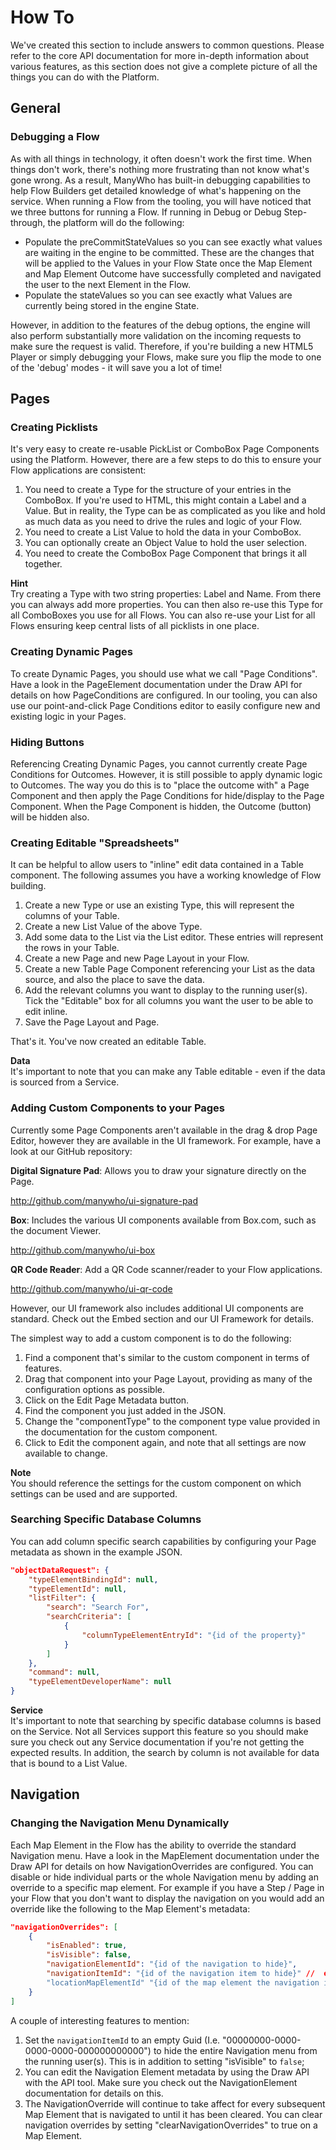 # How To

We've created this section to include answers to common questions. Please refer to the core API documentation for more in-depth information about various features, as this section does not give a complete picture of all the things you can do with the Platform.

## General

### Debugging a Flow

As with all things in technology, it often doesn't work the first time. When things don't work, there's nothing more frustrating than not know what's gone wrong. As a result, ManyWho has built-in debugging capabilities to help Flow Builders get detailed knowledge of what's happening on the service.
When running a Flow from the tooling, you will have noticed that we three buttons for running a Flow. If running in Debug or Debug Step-through, the platform will do the following:

- Populate the preCommitStateValues so you can see exactly what values are waiting in the engine to be committed. These are the changes that will be applied to the Values in your Flow State once the Map Element and Map Element Outcome have successfully completed and navigated the user to the next Element in the Flow.
- Populate the stateValues so you can see exactly what Values are currently being stored in the engine State.

However, in addition to the features of the debug options, the engine will also perform substantially more validation on the incoming requests to make sure the request is valid. Therefore, if you're building a new HTML5 Player or simply debugging your Flows, make sure you flip the mode to one of the 'debug' modes - it will save you a lot of time!

## Pages

### Creating Picklists

It's very easy to create re-usable PickList or ComboBox Page Components using the Platform. However, there are a few steps to do this to ensure your Flow applications are consistent:

1. You need to create a Type for the structure of your entries in the ComboBox. If you're used to HTML, this might contain a Label and a Value. But in reality, the Type can be as complicated as you like and hold as much data as you need to drive the rules and logic of your Flow.
1. You need to create a List Value to hold the data in your ComboBox.
1. You can optionally create an Object Value to hold the user selection.
1. You need to create the ComboBox Page Component that brings it all together.

<aside class="notice">
<b>Hint</b><br/>
Try creating a Type with two string properties: Label and Name. From there you can always add more properties. You can then also re-use this Type for all ComboBoxes you use for all Flows. You can also re-use your List for all Flows ensuring keep central lists of all picklists in one place.
</aside>

### Creating Dynamic Pages

To create Dynamic Pages, you should use what we call "Page Conditions". Have a look in the PageElement documentation under the Draw API for details on how PageConditions are configured. In our tooling, you can also use our point-and-click Page Conditions editor to easily configure new and existing logic in your Pages.

### Hiding Buttons

Referencing Creating Dynamic Pages, you cannot currently create Page Conditions for Outcomes. However, it is still possible to apply dynamic logic to Outcomes. The way you do this is to "place the outcome with" a Page Component and then apply the Page Conditions for hide/display to the Page Component. When the Page Component is hidden, the Outcome (button) will be hidden also.

### Creating Editable "Spreadsheets"

It can be helpful to allow users to "inline" edit data contained in a Table component. The following assumes you have a working knowledge of Flow building.

1. Create a new Type or use an existing Type, this will represent the columns of your Table.
1. Create a new List Value of the above Type.
1. Add some data to the List via the List editor. These entries will represent the rows in your Table.
1. Create a new Page and new Page Layout in your Flow.
1. Create a new Table Page Component referencing your List as the data source, and also the place to save the data.
1. Add the relevant columns you want to display to the running user(s). Tick the "Editable" box for all columns you want the user to be able to edit inline.
1. Save the Page Layout and Page.

That's it. You've now created an editable Table.

<aside class="notice">
<b>Data</b><br/>
It's important to note that you can make any Table editable - even if the data is sourced from a Service.
</aside>

### Adding Custom Components to your Pages

Currently some Page Components aren't available in the drag & drop Page Editor, however they are available in the UI framework. For example, have a look at our GitHub repository:

**Digital Signature Pad**: Allows you to draw your signature directly on the Page.

http://github.com/manywho/ui-signature-pad

**Box**: Includes the various UI components available from Box.com, such as the document Viewer.

http://github.com/manywho/ui-box

**QR Code Reader**: Add a QR Code scanner/reader to your Flow applications.

http://github.com/manywho/ui-qr-code

However, our UI framework also includes additional UI components are standard. Check out the Embed section and our UI Framework for details.

The simplest way to add a custom component is to do the following:

1. Find a component that's similar to the custom component in terms of features.
1. Drag that component into your Page Layout, providing as many of the configuration options as possible.
1. Click on the Edit Page Metadata button.
1. Find the component you just added in the JSON.
1. Change the "componentType" to the component type value provided in the documentation for the custom component.
1. Click to Edit the component again, and note that all settings are now available to change.

<aside class="notice">
<b>Note</b><br/>
You should reference the settings for the custom component on which settings can be used and are supported.
</aside>

### Searching Specific Database Columns

You can add column specific search capabilities by configuring your Page metadata as shown in the example JSON.

```json
"objectDataRequest": {
    "typeElementBindingId": null,
    "typeElementId": null,
    "listFilter": {
        "search": "Search For",
        "searchCriteria": [
            {
                "columnTypeElementEntryId": "{id of the property}"
            }
        ]
    },
    "command": null,
    "typeElementDeveloperName": null
}
```

<aside class="notice">
<b>Service</b><br/>
It's important to note that searching by specific database columns is based on the Service. Not all Services support this feature so you should make sure you check out any Service documentation if you're not getting the expected results. In addition, the search by column is not available for data that is bound to a List Value.
</aside>

## Navigation

### Changing the Navigation Menu Dynamically

Each Map Element in the Flow has the ability to override the standard Navigation menu. Have a look in the MapElement documentation under the Draw API for details on how NavigationOverrides are configured. You can disable or hide individual parts or the whole Navigation menu by adding an override to a specific map element. For example if you have a Step / Page in your Flow that you don't want to display the navigation on you would add an override like the following to the Map Element's metadata:

```json
"navigationOverrides": [
    {
        "isEnabled": true,
        "isVisible": false,
        "navigationElementId": "{id of the navigation to hide}",
        "navigationItemId": "{id of the navigation item to hide}" //  e.g. 00000000-0000-0000-0000-000000000000
        "locationMapElementId" "{id of the map element the navigation item points to}" // Omit if you are hiding / disabling the entire nav bar
    }
]
```

A couple of interesting features to mention:

1. Set the `navigationItemId` to an empty Guid (I.e. "00000000-0000-0000-0000-000000000000") to hide the entire Navigation menu from the running user(s). This is in addition to setting "isVisible" to `false`;
1. You can edit the Navigation Element metadata by using the Draw API with the API tool. Make sure you check out the NavigationElement documentation for details on this.
1. The NavigationOverride will continue to take affect for every subsequent Map Element that is navigated to until it has been cleared. You can clear navigation overrides by setting "clearNavigationOverrides" to true on a Map Element.

